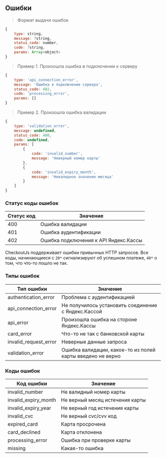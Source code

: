## Ошибки

> Формат выдачи ошибок

```js
{
    type: string,
    message: ?string,
    status_code: number,
    code: ?string,
    params: Array<object>
}
```

> Пример 1. Произошла ошибка в подключении к серверу

```js
{
    type: 'api_connection_error',
    message: 'Ошибка в подключении сервера',
    status_code: 402,
    code: 'processing_error',
    params: []
}
```


> Пример 2. Произошла ошибка валидации

```js
{
    type: 'validation_error',
    message: undefined,
    status_code: 400,
    code: undefined,
    params: [
        {
            code: 'invalid_number',
            message: 'Неверный номер карты'
        },
        {
            code: 'invalid_expiry_month',
            message: 'Невалидное значение месяца'
        }
    ]
}
```

### Статус коды ошибок

| Статус код | Значение |
| ---------- | -------- |
| 400        | Ошибка валидации |
| 401        | Ошибка аудентификации |
| 402        | Ошибка подключения к API Яндекс.Кассы |


CheckoutJs поддерживает ошибки привычных HTTP запросов. Все коды, начинающиеся с `20*` сигнализируют об успешном платеже,
`40*` о том, что что-то пошло не так.


### Типы ошибок

| Тип ошибки             | Значение  |
| ---------------------- | --------- |
| authentication_error   | Проблема с аудентификацией |
| api_connection_error   | Не получилось установить соединение с Яндекс.Кассой |
| api_error              | Произошла ошибка на стороне Яндекс.Кассы |
| card_error             | Что-то не так с банковской карты |
| invalid_request_error  | Неверные данные запроса |
| validation_error       | Ошибка валидации, какое-то из полей карты введено не верно |


### Коды ошибок

| Код ошибки | Значение |
| ---------- | -------- |
| invalid_number | Не валидный номер карты |
| invalid_expiry_month | Не верный месяц истечения карты |
| invalid_expiry_year | Не верный год истечения карты |
| invalid_cvc | Не верный cvc/cvv код |
| expired_card | Карта просрочена |
| card_declined | Карта отклонена |
| processing_error | Ошибка при проверке карты |
| missing | Какая-то ошибка |

